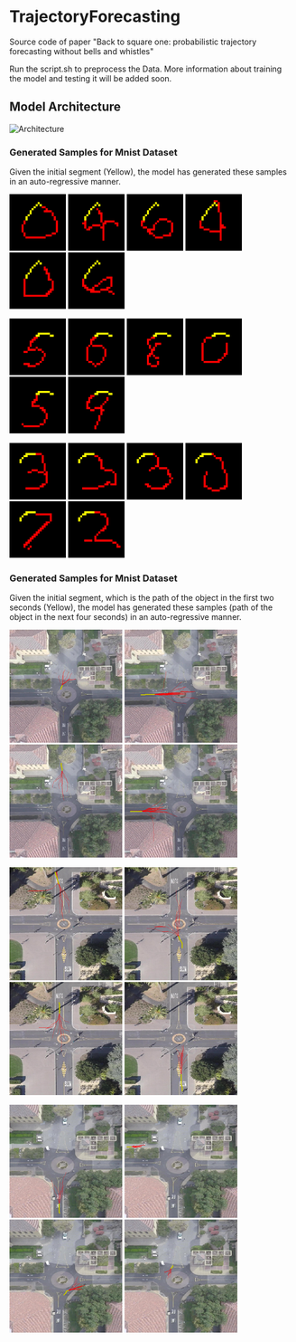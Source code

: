 # TrajectoryForecasting
Source code of paper "Back to square one: probabilistic trajectory forecasting without bells and whistles"

Run the script.sh to preprocess the Data.
More information about training the model and testing it will be added soon.

## Model Architecture
![Architecture](http://uupload.ir/files/qfyl_model.png)

### Generated Samples for Mnist Dataset
Given the initial segment (Yellow), the model has generated these samples in an auto-regressive manner.

![Row1c0](./Images/mnist/s1/(0).png)
![Row1c1](./Images/mnist/s1/(1).png)
![Row1c2](./Images/mnist/s1/(2).png)
![Row1c3](./Images/mnist/s1/(3).png)
![Row1c4](./Images/mnist/s1/(4).png)
![Row1c5](./Images/mnist/s1/(5).png)


![Row2c0](./Images/mnist/s2/(0).png)
![Row2c1](./Images/mnist/s2/(1).png)
![Row2c2](./Images/mnist/s2/(2).png)
![Row2c3](./Images/mnist/s2/(3).png)
![Row2c4](./Images/mnist/s2/(4).png)
![Row2c5](./Images/mnist/s2/(5).png)

![Row3c0](./Images/mnist/s3/(0).png)
![Row3c1](./Images/mnist/s3/(1).png)
![Row3c2](./Images/mnist/s3/(2).png)
![Row3c3](./Images/mnist/s3/(3).png)
![Row3c4](./Images/mnist/s3/(4).png)
![Row3c5](./Images/mnist/s3/(5).png)

### Generated Samples for Mnist Dataset
Given the initial segment, which is the path of the object in the first two seconds (Yellow), the model has generated these samples (path of the object in the next four seconds) in an auto-regressive manner.

![Row1c0](./Images/sdd/s1/(0).png)
![Row1c1](./Images/sdd/s1/(1).png)
![Row1c2](./Images/sdd/s1/(2).png)
![Row1c3](./Images/sdd/s1/(3).png)

![Row2c0](./Images/sdd/s2/(0).png)
![Row2c1](./Images/sdd/s2/(1).png)
![Row2c2](./Images/sdd/s2/(2).png)
![Row2c3](./Images/sdd/s2/(3).png)

![Row3c0](./Images/sdd/s3/(0).png)
![Row3c1](./Images/sdd/s3/(1).png)
![Row3c2](./Images/sdd/s3/(2).png)
![Row3c3](./Images/sdd/s3/(3).png)
